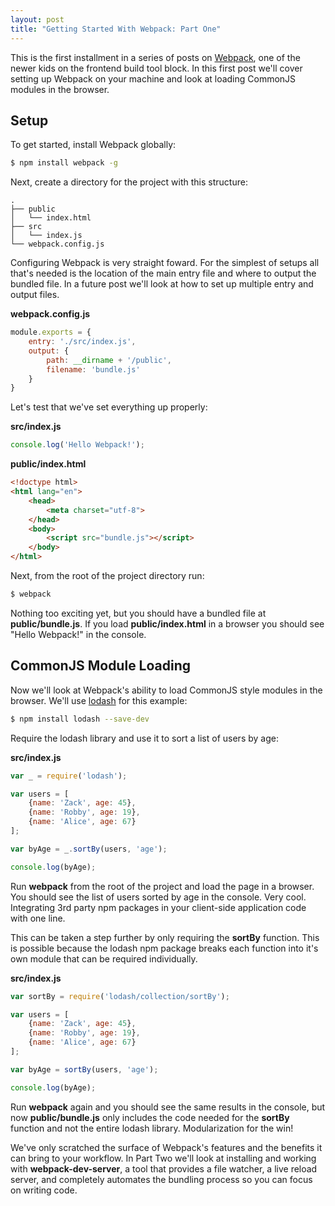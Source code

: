 ```yaml
---
layout: post
title: "Getting Started With Webpack: Part One"
---
```


This is the first installment in a series of posts on [Webpack](http://webpack.github.io/docs/), one of the newer kids on the frontend build tool block. In this first post we'll cover setting up Webpack on your machine and look at loading CommonJS modules in the browser.

## Setup

To get started, install Webpack globally:

```bash
$ npm install webpack -g
```

Next, create a directory for the project with this structure:

```
.
├── public
│   └── index.html
├── src
│   └── index.js
└── webpack.config.js
```

Configuring Webpack is very straight foward. For the simplest of setups all that's needed is the location of the main entry file and where to output the bundled file. In a future post we'll look at how to set up multiple entry and output files.

**webpack.config.js** 

```js
module.exports = {
    entry: './src/index.js',
    output: {
        path: __dirname + '/public',
        filename: 'bundle.js'
    }
}
```

Let's test that we've set everything up properly:

**src/index.js**  

```js
console.log('Hello Webpack!');
```

**public/index.html**  

```html
<!doctype html>
<html lang="en">
    <head>
        <meta charset="utf-8">
    </head>
    <body>
        <script src="bundle.js"></script>
    </body>
</html>
```

Next, from the root of the project directory run:

```bash
$ webpack
```

Nothing too exciting yet, but you should have a bundled file at **public/bundle.js**. If you load **public/index.html** in a browser you should see "Hello Webpack!" in the console.

## CommonJS Module Loading

Now we'll look at Webpack's ability to load CommonJS style modules in the browser. We'll use [lodash](https://lodash.com/) for this example:

```bash
$ npm install lodash --save-dev
```

Require the lodash library and use it to sort a list of users by age:

**src/index.js**  

```js
var _ = require('lodash');

var users = [
    {name: 'Zack', age: 45},
    {name: 'Robby', age: 19},
    {name: 'Alice', age: 67}
];

var byAge = _.sortBy(users, 'age');

console.log(byAge);
```

Run **webpack** from the root of the project and load the page in a browser. You should see the list of users sorted by age in the console. Very cool. Integrating 3rd party npm packages in your client-side application code with one line.

This can be taken a step further by only requiring the **sortBy** function. This is possible because the lodash npm package breaks each function into it's own module that can be required individually.

**src/index.js**  

```js
var sortBy = require('lodash/collection/sortBy');

var users = [
    {name: 'Zack', age: 45},
    {name: 'Robby', age: 19},
    {name: 'Alice', age: 67}
];

var byAge = sortBy(users, 'age');

console.log(byAge);
```

Run **webpack** again and you should see the same results in the console, but now **public/bundle.js** only includes the code needed for the **sortBy** function and not the entire lodash library. Modularization for the win!

We've only scratched the surface of Webpack's features and the benefits it can bring to your workflow. In Part Two we'll look at installing and working with **webpack-dev-server**, a tool that provides a file watcher, a live reload server, and completely automates the bundling process so you can focus on writing code.

